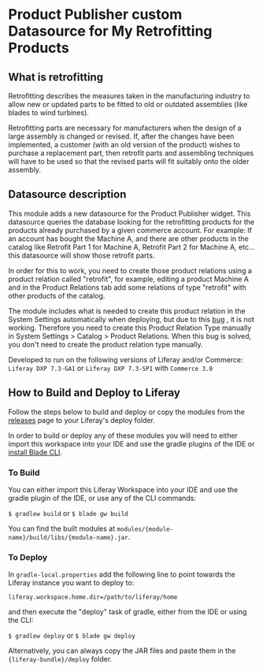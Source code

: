 # Product Publisher custom Datasource for My Retrofitting Products

## What is retrofitting
Retrofitting describes the measures taken in the manufacturing industry to allow new or updated parts to be fitted to old or outdated assemblies (like blades to wind turbines).

Retrofitting parts are necessary for manufacturers when the design of a large assembly is changed or revised. If, after the changes have been implemented, a customer (with an old version of the product) wishes to purchase a replacement part, then retrofit parts and assembling techniques will have to be used so that the revised parts will fit suitably onto the older assembly.

## Datasource description
This module adds a new datasource for the Product Publisher widget.
This datasource queries the database looking for the retrofitting products for the products already purchased by a given commerce account.
For example: If an account has bought the Machine A, and there are other products in the catalog like Retrofit Part 1 for Machine A, Retrofit Part 2 for Machine A, etc... this datasource will show those retrofit parts.

In order for this to work, you need to create those product relations using a product relation called "retrofit", for example, editing a product Machine A and in the Product Relations tab add some relations of type "retrofit" with other products of the catalog.

The module includes what is needed to create this product relation in the System Settings automatically when deploying, but due to this  [bug](https://issues.liferay.com/browse/LPS-101642) , it is not working. Therefore you need to create this Product Relation Type manually in System Settings > Catalog > Product Relations. When this bug is solved, you don't need to create the product relation type manually.


Developed to run on the following versions of Liferay and/or Commerce: `Liferay DXP 7.3-GA1` or `Liferay DXP 7.3-SP1` with `Commerce 3.0`


## How to Build and Deploy to Liferay

Follow the steps below to build and deploy or copy the modules from the [releases](../../releases/latest) page to your Liferay's deploy folder.

In order to build or deploy any of these modules you will need to either import this workspace into your IDE and use the gradle plugins of the IDE or  [install Blade CLI](https://help.liferay.com/hc/en-us/articles/360028833852-Installing-Blade-CLI).

### To Build

You can either import this Liferay Workspace into your IDE and use the gradle plugin of the IDE, or use any of the CLI commands:

`$ gradlew build`
or
`$ blade gw build`

You can find the built modules at `modules/{module-name}/build/libs/{module-name}.jar`.

### To Deploy

In `gradle-local.properties` add the following line to point towards the Liferay instance you want to deploy to:
```
liferay.workspace.home.dir=/path/to/liferay/home
```
and then execute the "deploy" task of gradle, either from the IDE or using the CLI:

`$ gradlew deploy`
or
`$ blade gw deploy`

Alternatively, you can always copy the JAR files and paste them in the `{liferay-bundle}/deploy` folder.

